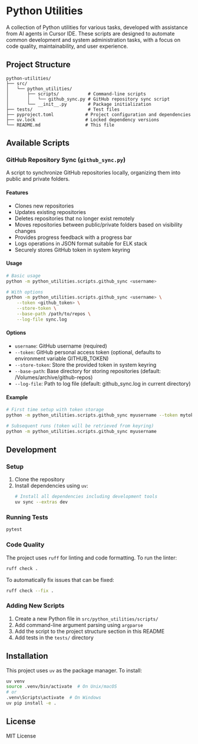 # Python Utilities

A collection of Python utilities for various tasks, developed with assistance from AI agents in Cursor IDE. These scripts are designed to automate common development and system administration tasks, with a focus on code quality, maintainability, and user experience.

## Project Structure

```
python-utilities/
├── src/
│   └── python_utilities/
│       ├── scripts/           # Command-line scripts
│       │   └── github_sync.py # GitHub repository sync script
│       └── __init__.py        # Package initialization
├── tests/                     # Test files
├── pyproject.toml            # Project configuration and dependencies
├── uv.lock                   # Locked dependency versions
└── README.md                 # This file
```

## Available Scripts

### GitHub Repository Sync (`github_sync.py`)

A script to synchronize GitHub repositories locally, organizing them into public and private folders.

#### Features
- Clones new repositories
- Updates existing repositories
- Deletes repositories that no longer exist remotely
- Moves repositories between public/private folders based on visibility changes
- Provides progress feedback with a progress bar
- Logs operations in JSON format suitable for ELK stack
- Securely stores GitHub token in system keyring

#### Usage
```bash
# Basic usage
python -m python_utilities.scripts.github_sync <username>

# With options
python -m python_utilities.scripts.github_sync <username> \
    --token <github_token> \
    --store-token \
    --base-path /path/to/repos \
    --log-file sync.log
```

#### Options
- `username`: GitHub username (required)
- `--token`: GitHub personal access token (optional, defaults to environment variable GITHUB_TOKEN)
- `--store-token`: Store the provided token in system keyring
- `--base-path`: Base directory for storing repositories (default: /Volumes/archive/github-repos)
- `--log-file`: Path to log file (default: github_sync.log in current directory)

#### Example
```bash
# First time setup with token storage
python -m python_utilities.scripts.github_sync myusername --token mytoken --store-token

# Subsequent runs (token will be retrieved from keyring)
python -m python_utilities.scripts.github_sync myusername
```

## Development

### Setup
1. Clone the repository
2. Install dependencies using `uv`:
   ```bash
   # Install all dependencies including development tools
   uv sync --extras dev
   ```

### Running Tests
```bash
pytest
```

### Code Quality
The project uses `ruff` for linting and code formatting. To run the linter:
```bash
ruff check .
```

To automatically fix issues that can be fixed:
```bash
ruff check --fix .
```

### Adding New Scripts
1. Create a new Python file in `src/python_utilities/scripts/`
2. Add command-line argument parsing using `argparse`
3. Add the script to the project structure section in this README
4. Add tests in the `tests/` directory

## Installation

This project uses `uv` as the package manager. To install:

```bash
uv venv
source .venv/bin/activate  # On Unix/macOS
# or
.venv\Scripts\activate  # On Windows
uv pip install -e .
```

## License

MIT License 